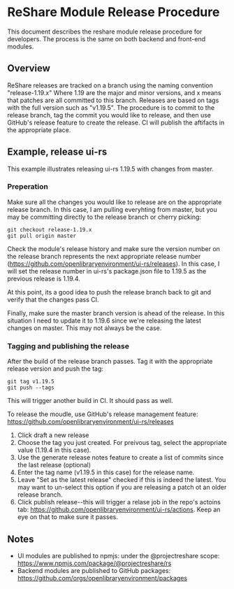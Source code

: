 # ReShare Module Release Procedure
This document describes the reshare module release procedure for developers. The process is the same on both backend and front-end modules.

## Overview
ReShare releases are tracked on a branch using the naming convention "release-1.19.x" Where 1.19 are the major and minor versions, and x means that patches are all committed to this branch. Releases are based on tags with the full version such as "v1.19.5". The procedure is to commit to the release branch, tag the commit you would like to release, and then use GitHub's release feature to create the release. CI will publish the aftifacts in the appropriate place.

## Example, release ui-rs
This example illustrates releasing ui-rs 1.19.5 with changes from master.

### Preperation
Make sure all the changes you would like to release are on the appropriate release branch. In this case, I am pulling everyhting from master, but you may be committing directly to the release branch or cherry picking:
```
git checkout release-1.19.x
git pull origin master
```
Check the module's release history and make sure the version number on the release branch represents the next appropriate release number (https://github.com/openlibraryenvironment/ui-rs/releases). In this case, I will set the release number in ui-rs's package.json file to 1.19.5 as the previous release is 1.19.4.

At this point, its a good idea to push the release branch back to git and verify that the changes pass CI.

Finally, make sure the master branch version is ahead of the release. In this situation I need to update it to 1.19.6 since we're releasing the latest changes on master. This may not always be the case.

### Tagging and publishing the release
After the build of the release branch passes. Tag it with the appropriate release version and push the tag:
```
git tag v1.19.5
git push --tags
```
This will trigger another build in CI. It should pass as well.

To release the moudle, use GitHub's release management feature: https://github.com/openlibraryenvironment/ui-rs/releases

1. Click draft a new release
2. Choose the tag you just created. For preivous tag, select the appropriate value (1.19.4 in this case).
3. Use the generate release notes feature to create a list of commits since the last release (optional)
4. Enter the tag name (v1.19.5 in this case) for the release name.
5. Leave "Set as the latest release" checked if this is indeed the latest. You may want to un-select this option if you are releasing a patch ot an older release branch.
6. Click publish release--this will trigger a relase job in the repo's actoins tab: https://github.com/openlibraryenvironment/ui-rs/actions. Keep an eye on that to make sure it passes.

## Notes
* UI modules are published to npmjs: under the @projectreshare scope: https://www.npmjs.com/package/@projectreshare/rs
* Backend modules are published to GitHub packages: https://github.com/orgs/openlibraryenvironment/packages